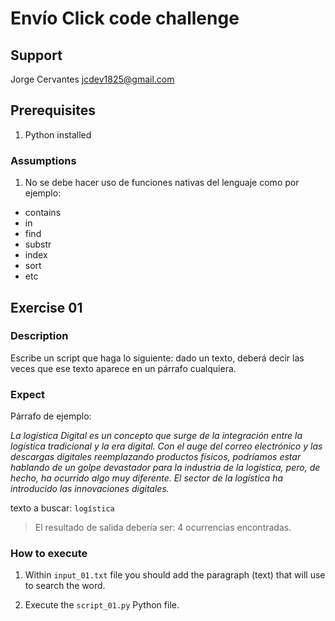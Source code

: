# Envío Click code challenge

## Support

Jorge Cervantes <jcdev1825@gmail.com>

## Prerequisites

1. Python installed

### Assumptions

1. No se debe hacer uso de funciones nativas del lenguaje como por ejemplo:

- contains
- in
- find
- substr
- index
- sort
- etc

## Exercise 01

### Description

Escribe un script que haga lo siguiente: dado un texto, deberá decir las veces que
ese texto aparece en un párrafo cualquiera.

### Expect
Párrafo de ejemplo:

*La logística Digital es un concepto que surge de la integración entre la logística tradicional
y la era digital. Con el auge del correo electrónico y las descargas digitales reemplazando
productos físicos, podríamos estar hablando de un golpe devastador para la industria de
la logística, pero, de hecho, ha ocurrido algo muy diferente. El sector de la logística ha
introducido las innovaciones digitales.*

texto a buscar: `logística`

> El resultado de salida debería ser: 4 ocurrencias encontradas.

### How to execute

1. Within `input_01.txt` file you should add the paragraph (text) that will use to search the word.

2. Execute the `script_01.py` Python file.
